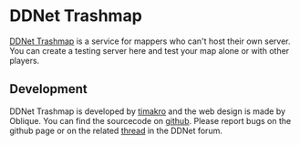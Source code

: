 # DDNet Trashmap
[DDNet Trashmap](https://trashmap.timakro.de/) is a service for mappers who can't host their own server.
You can create a testing server here and test your map alone or with other players.

## Development
DDNet Trashmap is developed by [timakro](https://timakro.de) and the web design is made by Oblique.
You can find the sourcecode on [github](https://github.com/timakro/DDNet-Trashmap).
Please report bugs on the github page or on the related [thread](https://forum.ddnet.tw/viewtopic.php?f=6&t=1764) in the DDNet forum.
